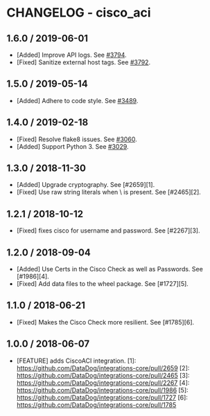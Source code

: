 # CHANGELOG - cisco_aci

## 1.6.0 / 2019-06-01

* [Added] Improve API logs. See [#3794](https://github.com/DataDog/integrations-core/pull/3794).
* [Fixed] Sanitize external host tags. See [#3792](https://github.com/DataDog/integrations-core/pull/3792).

## 1.5.0 / 2019-05-14

* [Added] Adhere to code style. See [#3489](https://github.com/DataDog/integrations-core/pull/3489).

## 1.4.0 / 2019-02-18

* [Fixed] Resolve flake8 issues. See [#3060](https://github.com/DataDog/integrations-core/pull/3060).
* [Added] Support Python 3. See [#3029](https://github.com/DataDog/integrations-core/pull/3029).

## 1.3.0 / 2018-11-30

* [Added] Upgrade cryptography. See [#2659][1].
* [Fixed] Use raw string literals when \ is present. See [#2465][2].

## 1.2.1 / 2018-10-12

* [Fixed] fixes cisco for username and password. See [#2267][3].

## 1.2.0 / 2018-09-04

* [Added] Use Certs in the Cisco Check as well as Passwords. See [#1986][4].
* [Fixed] Add data files to the wheel package. See [#1727][5].

## 1.1.0 / 2018-06-21

* [Fixed] Makes the Cisco Check more resilient. See [#1785][6].

## 1.0.0 / 2018-06-07

* [FEATURE] adds CiscoACI integration.
[1]: https://github.com/DataDog/integrations-core/pull/2659
[2]: https://github.com/DataDog/integrations-core/pull/2465
[3]: https://github.com/DataDog/integrations-core/pull/2267
[4]: https://github.com/DataDog/integrations-core/pull/1986
[5]: https://github.com/DataDog/integrations-core/pull/1727
[6]: https://github.com/DataDog/integrations-core/pull/1785
